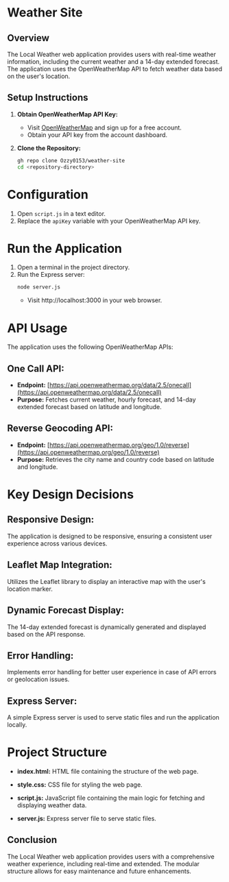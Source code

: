 # Weather Site

## Overview

The Local Weather web application provides users with real-time weather information, including the current weather and a 14-day extended forecast. The application uses the OpenWeatherMap API to fetch weather data based on the user's location.

## Setup Instructions

1. **Obtain OpenWeatherMap API Key:**
   - Visit [OpenWeatherMap](https://openweathermap.org/) and sign up for a free account.
   - Obtain your API key from the account dashboard.

2. **Clone the Repository:**
   ```bash
   gh repo clone Ozzy0153/weather-site
   cd <repository-directory>
   ```
   
# Configuration

1. Open `script.js` in a text editor.
2. Replace the `apiKey` variable with your OpenWeatherMap API key.

# Run the Application

1. Open a terminal in the project directory.
2. Run the Express server:
   ```bash
   node server.js
    ```
   - Visit http://localhost:3000 in your web browser.
  
# API Usage

The application uses the following OpenWeatherMap APIs:

## One Call API:

- **Endpoint:** [https://api.openweathermap.org/data/2.5/onecall](https://api.openweathermap.org/data/2.5/onecall)
- **Purpose:** Fetches current weather, hourly forecast, and 14-day extended forecast based on latitude and longitude.

## Reverse Geocoding API:

- **Endpoint:** [https://api.openweathermap.org/geo/1.0/reverse](https://api.openweathermap.org/geo/1.0/reverse)
- **Purpose:** Retrieves the city name and country code based on latitude and longitude.


# Key Design Decisions

## Responsive Design:

The application is designed to be responsive, ensuring a consistent user experience across various devices.

## Leaflet Map Integration:

Utilizes the Leaflet library to display an interactive map with the user's location marker.

## Dynamic Forecast Display:

The 14-day extended forecast is dynamically generated and displayed based on the API response.

## Error Handling:

Implements error handling for better user experience in case of API errors or geolocation issues.

## Express Server:

A simple Express server is used to serve static files and run the application locally.

# Project Structure

- **index.html:**
  HTML file containing the structure of the web page.

- **style.css:**
  CSS file for styling the web page.

- **script.js:**
  JavaScript file containing the main logic for fetching and displaying weather data.

- **server.js:**
  Express server file to serve static files.


## Conclusion

The Local Weather web application provides users with a comprehensive weather experience, including real-time and extended. The modular structure allows for easy maintenance and future enhancements.
